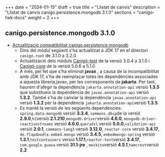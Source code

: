 +++
date        = "2024-01-15"
draft        = true
title       = "Llistat de canvis"
description = "Llistat de canvis canigo.persistence.mongodb 3.1.0"
sections    = "canigo-fwk-docs"
weight		= 2
+++
## canigo.persistence.mongodb 3.1.0

  - [Actualització compatibilitat canigo.persistence.mongodb](/noticies/2023-01-15-CAN-actualitzacio-canigo-3_1_0/)
      - Dins del mòdul següent s'ha actualitzat a JDK 17 en el directori `canigó.root` de 3.1.0 a 3.2.0
      - Actualització dels mòduls [Canigó-test](
            /plataformes/canigo/documentacio-llibreries/canigo.test/3.1.0/) de la versió 3.0.4 a 3.1.0 i [Canigó-core](
            /plataformes/canigo/documentacio-llibreries/canigo.core/5.1.0/) de la versió 5.0.6 a 5.1.0
      -  A més, pel fet que s'ha eliminat **javax** , a causa de la incompatibilitat amb JDK 17,
         s'ha de reemplaçar totes les dependències associades a aquesta libreria,javax, per les corresponents de **jakarta**.
         Per tant, haurem d'afegir la dependència `jakarta.annotation-api` versió **1.3.5** que substitueix la dependència de
         `javax.annotation-api` versió **1.3.2**. També s'ha de canviar la dependència `javax.annotation-api` versió
         **1.3.2** per la dependència `jakarta.annotation-api`versiò **1.3.5**.
      -  Es manté la versió de les següents dependències: `spring.data.mongodb` versió **3.3.4**,
         `commons.dbcp`de la versió  **2.9.0**,`h2`versió **2.1.210**,`mongodb.driver`versió **4.6.0**,
         `mongodb-driver-reactivestreams` versió **4.6.0**,`querydsl` versió **5.0.0**,`validation-api` versió **2.0.1**,
         `commons-lang3` versió **3.12.0**, `reactor-core` versió **3.4.17**, `de.flapdoodle.embed.mongo` versió **3.4.5**,
         `embedmongo-spring` versió **1.3.1**,`testcontainers` versió **1.17.1**,`reactor-test`versió **3.4.17**,
         `com.google.guava` versió **31.1-jre** , `mockito`versió **4.5.1**,`hamcrest`versió **2.2**
  
